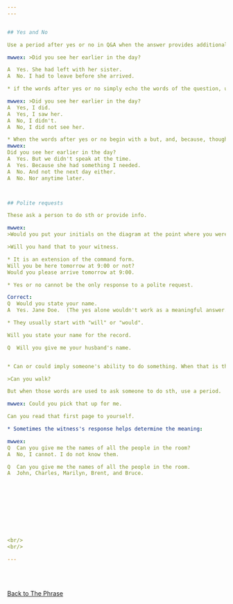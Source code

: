 ```yaml
---
---  


## Yes and No  

Use a period after yes or no in Q&A when the answer provides additional information.

mwwex: >Did you see her earlier in the day?

A  Yes. She had left with her sister.  
A  No. I had to leave before she arrived.  

* if the words after yes or no simply echo the words of the question, use a comma.  

mwwex: >Did you see her earlier in the day?
A  Yes, I did.  
A  Yes, I saw her.  
A  No, I didn't.  
A  No, I did not see her.  

* When the words after yes or no begin with a but, and, because, though, etc. use a period.  
mwwex:  
Did you see her earlier in the day?  
A  Yes. But we didn't speak at the time.
A  Yes. Because she had something I needed.  
A  No. And not the next day either.  
A  No. Nor anytime later.  



## Polite requests  

These ask a person to do sth or provide info.  

mwwex:
>Would you put your initials on the diagram at the point where you were parked.  

>Will you hand that to your witness.  

* It is an extension of the command form.  
Will you be here tomorrow at 9:00 or not?  
Would you please arrive tomorrow at 9:00.  

* Yes or no cannot be the only response to a polite request.  

Correct:  
Q  Would you state your name.  
A  Yes. Jane Doe.  (The yes alone wouldn't work as a meaningful answer.)  

* They usually start with "will" or "would".  

Will you state your name for the record.  

Q  Will you give me your husband's name.  


* Can or could imply someone's ability to do something. When that is the meaning, a question mark is correct.  

>Can you walk?  

But when those words are used to ask someone to do sth, use a period.  

mwwex: Could you pick that up for me.  

Can you read that first page to yourself.  

* Sometimes the witness's response helps determine the meaning:  

mwwex:  
Q  Can you give me the names of all the people in the room?  
A  No, I cannot. I do not know them.  

Q  Can you give me the names of all the people in the room.  
A  John, Charles, Marilyn, Brent, and Bruce.










<br/>
<br/>

---
```


<br/>
<br/>

[Back to The Phrase]({{site.baseurl}}/structures/the-phrase)




















